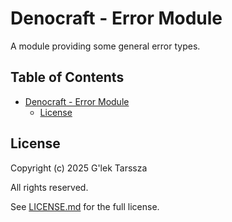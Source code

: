 # Denocraft - Error Module #

A module providing some general error types.

<!-- omit in toc -->
## Table of Contents ##

* [Denocraft - Error Module](#denocraft---error-module)
    * [License](#license)

## License ##

Copyright (c) 2025 G'lek Tarssza

All rights reserved.

See [LICENSE.md](LICENSE.md) for the full license.
